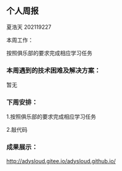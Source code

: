 ## 个人周报

夏浩天 202119227

本周工作：

按照俱乐部的要求完成相应学习任务

### 本周遇到的技术困难及解决方案：

暂无

### 下周安排：

1.按照俱乐部的要求完成相应学习任务

2.敲代码

### 成果展示：

http://adysloud.gitee.io/adysloud.github.io/
